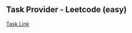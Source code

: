 ## Task Provider - Leetcode (easy)

[Task Link](https://leetcode.com/problems/find-customer-referee/description/?envType=study-plan-v2&envId=top-sql-50)
    